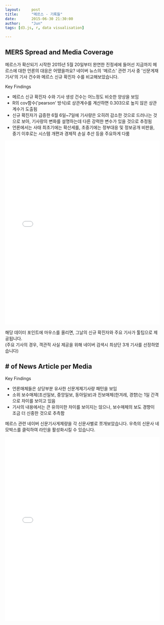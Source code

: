 ```yaml
---
layout:     post
title:      "메르스 - 기록들"
date:       2015-06-30 21:30:00
author:     "Jun"
tags: [d3.js, r, data visualisation]

---
```


<h2 class="section-heading">MERS Spread and Media Coverage</h2>

<p>메르스가 확산되기 시작한 2015년 5월 20일부터 완연한 진정세에 들어선 지금까지 메르스에 대한 언론의 대응은 어땠을까요? 네이버 뉴스의 '메르스' 관련 기사 중 '신문게재기사'의 기사 건수와 메르스 신규 확진자 수를 비교해보았습니다.</p>

<p>Key Findings</p>
<ul>
	<li>메르스 신규 확진자 수와 기사 생성 건수는 어느정도 비슷한 양상을 보임</li>
	<li>R의 cov함수('pearson' 방식)로 상관계수를 계산하면 0.303으로 높지 않은 상관계수가 도출됨</li>
	<li>신규 확진자가 급증한 6월 6일~7일에 기사량은 오히려 감소한 것으로 드러나는 것으로 보아, 기사량의 변화를 설명하는데 다른 강력한 변수가 있을 것으로 추정됨</li>
	<li>언론에서는 사태 최초기에는 확산세를, 초중기에는 정부대응 및 정보공개 비판을, 중기 이후로는 시스템 개편과 경제적 손실 추산 등을 주요하게 다룸</li>	
</ul>

<iframe width="100%" height="600" src="//jsfiddle.net/junkwhinger/1g50dda6/embedded/result" allowfullscreen="allowfullscreen" frameborder="0"></iframe>

<p>해당 데이터 포인트에 마우스를 올리면, 그날의 신규 확진자와 주요 기사가 툴팁으로 제공됩니다.<br/>
(주요 기사의 경우, 객관적 사실 제공을 위해 네이버 검색시 최상단 3개 기사를 선정하였습니다)</p>	

<h2 class="section-heading"># of News Article per Media</h2>

<p>Key Findings</p>
<ul>
	<li>언론매체들은 상당부분 유사한 신문게제기사량 패턴을 보임</li>
	<li>소위 보수매체(조선일보, 중앙일보, 동아일보)과 진보매체(한겨레, 경향)는 1일 간격으로 차이를 보이고 있음</li>
	<li>기사의 내용에서는 큰 유의미한 차이를 보이지는 않으나, 보수매체의 보도 경향이 조금 더 신중한 것으로 추측함</li>
</ul>

<p>메르스 관련 네이버 신문기사게제량을 각 신문사별로 쪼개보았습니다. 우측의 신문사 네모박스를 클릭하여 라인을 활성화시킬 수 있습니다.</p>
<iframe width="100%" height="600" src="//jsfiddle.net/junkwhinger/pe1toart/105/embedded/result" allowfullscreen="allowfullscreen" frameborder="0"></iframe>